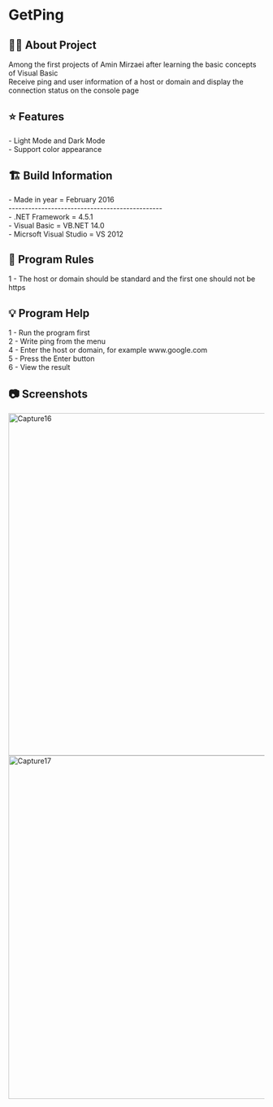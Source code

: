 # GetPing

<h2> 👨‍💻 About Project</h2>
Among the first projects of Amin Mirzaei after learning the basic concepts of Visual Basic <br />
Receive ping and user information of a host or domain and display the connection status on the console page <br />

<h2> ⭐ Features</h2>
- Light Mode and Dark Mode<br />
- Support color appearance <br />

<h2> 🏗 Build Information</h2>
- Made in year = February 2016 <br />
----------------------------------------------- <br />
- .NET Framework =  4.5.1 <br />
- Visual Basic = VB.NET 14.0 <br />
- Micrsoft Visual Studio = VS 2012 <br />


<h2> 📜 Program Rules</h2>
1 - The host or domain should be standard and the first one should not be https<br />

<h2> 💡 Program Help</h2>
1 - Run the program first<br />
2 - Write ping from the menu<br />
4 - Enter the host or domain, for example www.google.com<br />
5 - Press the Enter button<br />
6 - View the result

<h2>📷 Screenshots</h2>
<img width="674" alt="Capture16" src="https://github.com/user-attachments/assets/60d526fb-2d8b-4a82-862c-b84dee0882f5">
<img width="676" alt="Capture17" src="https://github.com/user-attachments/assets/e6797840-bd73-4fb2-949c-ad16a434b76e">
